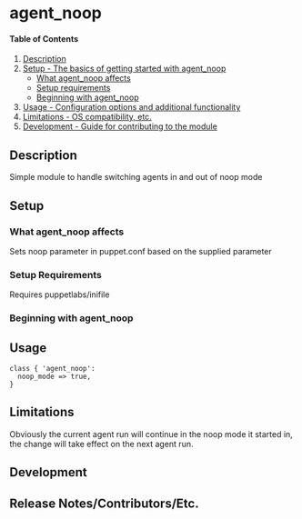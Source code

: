 # agent_noop

#### Table of Contents

1. [Description](#description)
1. [Setup - The basics of getting started with agent_noop](#setup)
    * [What agent_noop affects](#what-agent_noop-affects)
    * [Setup requirements](#setup-requirements)
    * [Beginning with agent_noop](#beginning-with-agent_noop)
1. [Usage - Configuration options and additional functionality](#usage)
1. [Limitations - OS compatibility, etc.](#limitations)
1. [Development - Guide for contributing to the module](#development)

## Description

Simple module to handle switching agents in and out of noop mode

## Setup

### What agent_noop affects 

Sets noop parameter in puppet.conf based on the supplied parameter

### Setup Requirements 

Requires puppetlabs/inifile 

### Beginning with agent_noop

## Usage

    class { 'agent_noop':
      noop_mode => true,
    }


## Limitations

Obviously the current agent run will continue in the noop mode it
started in, the change will take effect on the next agent run.

## Development


## Release Notes/Contributors/Etc. 

